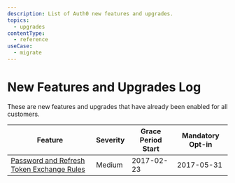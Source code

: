 ```yaml
---
description: List of Auth0 new features and upgrades.
topics:
  - upgrades
contentType:
  - reference
useCase:
  - migrate
---
```

# New Features and Upgrades Log

These are new features and upgrades that have already been enabled for all customers.

| Feature | Severity | Grace Period Start | Mandatory Opt-in | 
| -- | -- | -- | -- | 
| [Password and Refresh Token Exchange Rules](/product-lifecycle/upgrades/references/password-refresh-token-exchange-rules) | Medium | 2017-02-23 |  2017-05-31 |
